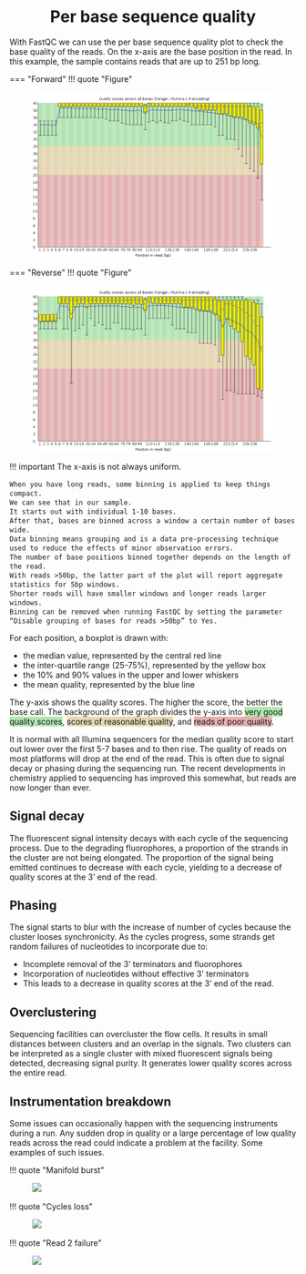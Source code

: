 <h1 align="center">
<b>Per base sequence quality</b>
</h1>

With FastQC we can use the per base sequence quality plot to check the base quality of the reads.
On the x-axis are the base position in the read. In this example, the sample contains reads that are up to 251 bp long.

=== "Forward"
    !!! quote "Figure"
        <figure markdown>
        ![](img/per-base-quality-forward.png)
        </figure>
=== "Reverse"
    !!! quote "Figure"
        <figure markdown>
        ![](img/per-base-quality-reverse.png)
        </figure>

!!! important
    The x-axis is not always uniform.

    When you have long reads, some binning is applied to keep things compact.
    We can see that in our sample.
    It starts out with individual 1-10 bases.
    After that, bases are binned across a window a certain number of bases wide.
    Data binning means grouping and is a data pre-processing technique used to reduce the effects of minor observation errors.
    The number of base positions binned together depends on the length of the read.
    With reads >50bp, the latter part of the plot will report aggregate statistics for 5bp windows.
    Shorter reads will have smaller windows and longer reads larger windows.
    Binning can be removed when running FastQC by setting the parameter “Disable grouping of bases for reads >50bp” to Yes.

For each position, a boxplot is drawn with:

-   the median value, represented by the central red line
-   the inter-quartile range (25-75%), represented by the yellow box
-   the 10% and 90% values in the upper and lower whiskers
-   the mean quality, represented by the blue line

The y-axis shows the quality scores. The higher the score, the better the base call.
The background of the graph divides the y-axis into <span style="background-color:#afe6af">very good quality scores</span>, <span style="background-color:#e6d7af">scores of reasonable quality</span>, and <span style="background-color:#e6afaf">reads of poor quality</span>.

It is normal with all Illumina sequencers for the median quality score to start out lower over the first 5-7 bases and to then rise.
The quality of reads on most platforms will drop at the end of the read.
This is often due to signal decay or phasing during the sequencing run.
The recent developments in chemistry applied to sequencing has improved this somewhat, but reads are now longer than ever.

## Signal decay

The fluorescent signal intensity decays with each cycle of the sequencing process.
Due to the degrading fluorophores, a proportion of the strands in the cluster are not being elongated.
The proportion of the signal being emitted continues to decrease with each cycle, yielding to a decrease of quality scores at the 3’ end of the read.

## Phasing

The signal starts to blur with the increase of number of cycles because the cluster looses synchronicity. As the cycles progress, some strands get random failures of nucleotides to incorporate due to:

-   Incomplete removal of the 3’ terminators and fluorophores
-   Incorporation of nucleotides without effective 3’ terminators
-   This leads to a decrease in quality scores at the 3’ end of the read.

## Overclustering

Sequencing facilities can overcluster the flow cells.
It results in small distances between clusters and an overlap in the signals.
Two clusters can be interpreted as a single cluster with mixed fluorescent signals being detected, decreasing signal purity.
It generates lower quality scores across the entire read.

## Instrumentation breakdown

Some issues can occasionally happen with the sequencing instruments during a run. Any sudden drop in quality or a large percentage of low quality reads across the read could indicate a problem at the facility.
Some examples of such issues.

!!! quote "Manifold burst"
    <figure markdown>
    ![](https://training.galaxyproject.org/training-material/topics/sequence-analysis/images/quality-control/per_base_sequence_quality_manifold_burst.png)
    </figure>

!!! quote "Cycles loss"
    <figure markdown>
    ![](https://training.galaxyproject.org/training-material/topics/sequence-analysis/images/quality-control/per_base_sequence_quality_cycle_loss.png)
    </figure>

!!! quote "Read 2 failure"
    <figure markdown>
    ![](https://training.galaxyproject.org/training-material/topics/sequence-analysis/images/quality-control/per_base_sequence_quality_read2_failure.png)
    </figure>
